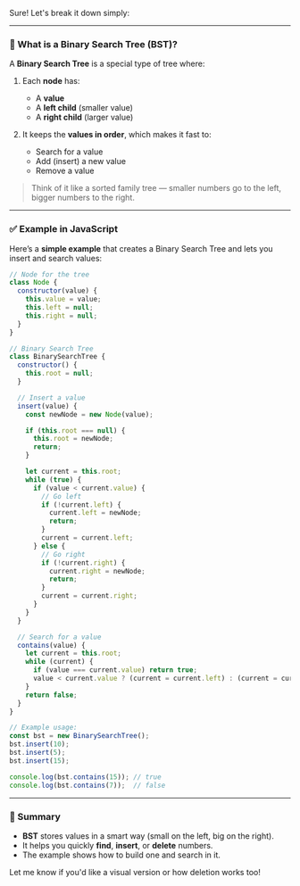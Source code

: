 Sure! Let's break it down simply:

---

### 🌳 What is a Binary Search Tree (BST)?

A **Binary Search Tree** is a special type of tree where:

1. Each **node** has:

   * A **value**
   * A **left child** (smaller value)
   * A **right child** (larger value)

2. It keeps the **values in order**, which makes it fast to:

   * Search for a value
   * Add (insert) a new value
   * Remove a value

> Think of it like a sorted family tree — smaller numbers go to the left, bigger numbers to the right.

---

### ✅ Example in JavaScript

Here’s a **simple example** that creates a Binary Search Tree and lets you insert and search values:

```javascript
// Node for the tree
class Node {
  constructor(value) {
    this.value = value;
    this.left = null;
    this.right = null;
  }
}

// Binary Search Tree
class BinarySearchTree {
  constructor() {
    this.root = null;
  }

  // Insert a value
  insert(value) {
    const newNode = new Node(value);

    if (this.root === null) {
      this.root = newNode;
      return;
    }

    let current = this.root;
    while (true) {
      if (value < current.value) {
        // Go left
        if (!current.left) {
          current.left = newNode;
          return;
        }
        current = current.left;
      } else {
        // Go right
        if (!current.right) {
          current.right = newNode;
          return;
        }
        current = current.right;
      }
    }
  }

  // Search for a value
  contains(value) {
    let current = this.root;
    while (current) {
      if (value === current.value) return true;
      value < current.value ? (current = current.left) : (current = current.right);
    }
    return false;
  }
}

// Example usage:
const bst = new BinarySearchTree();
bst.insert(10);
bst.insert(5);
bst.insert(15);

console.log(bst.contains(15)); // true
console.log(bst.contains(7));  // false
```

---

### 📌 Summary

* **BST** stores values in a smart way (small on the left, big on the right).
* It helps you quickly **find**, **insert**, or **delete** numbers.
* The example shows how to build one and search in it.

Let me know if you'd like a visual version or how deletion works too!
